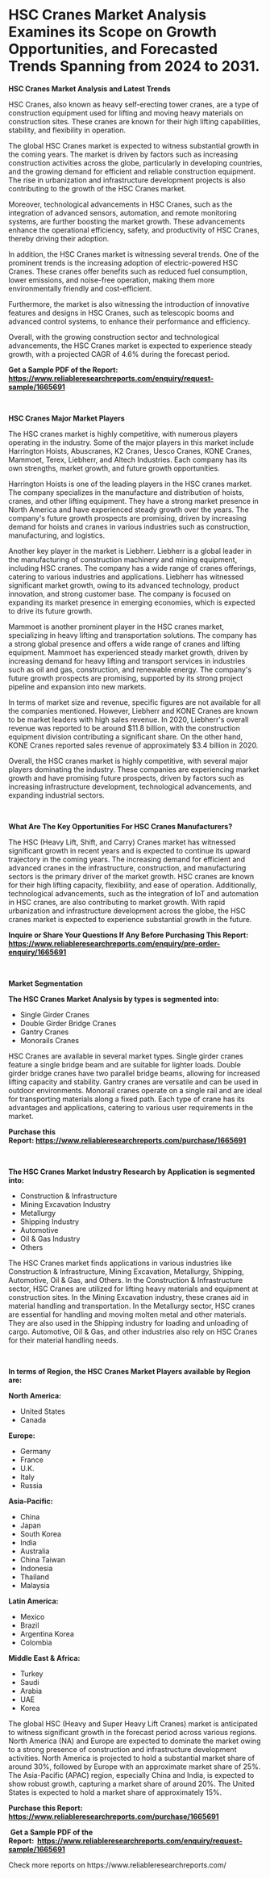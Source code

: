 <p><h1>HSC Cranes Market Analysis Examines its Scope on Growth Opportunities, and Forecasted Trends Spanning from 2024 to 2031.</h1></p><p><strong>HSC Cranes Market Analysis and Latest Trends</strong></p>
<p><p>HSC Cranes, also known as heavy self-erecting tower cranes, are a type of construction equipment used for lifting and moving heavy materials on construction sites. These cranes are known for their high lifting capabilities, stability, and flexibility in operation.</p><p>The global HSC Cranes market is expected to witness substantial growth in the coming years. The market is driven by factors such as increasing construction activities across the globe, particularly in developing countries, and the growing demand for efficient and reliable construction equipment. The rise in urbanization and infrastructure development projects is also contributing to the growth of the HSC Cranes market.</p><p>Moreover, technological advancements in HSC Cranes, such as the integration of advanced sensors, automation, and remote monitoring systems, are further boosting the market growth. These advancements enhance the operational efficiency, safety, and productivity of HSC Cranes, thereby driving their adoption.</p><p>In addition, the HSC Cranes market is witnessing several trends. One of the prominent trends is the increasing adoption of electric-powered HSC Cranes. These cranes offer benefits such as reduced fuel consumption, lower emissions, and noise-free operation, making them more environmentally friendly and cost-efficient.</p><p>Furthermore, the market is also witnessing the introduction of innovative features and designs in HSC Cranes, such as telescopic booms and advanced control systems, to enhance their performance and efficiency.</p><p>Overall, with the growing construction sector and technological advancements, the HSC Cranes market is expected to experience steady growth, with a projected CAGR of 4.6% during the forecast period.</p></p>
<p><strong>Get a Sample PDF of the Report:&nbsp; <a href="https://www.reliableresearchreports.com/enquiry/request-sample/1665691">https://www.reliableresearchreports.com/enquiry/request-sample/1665691</a></strong></p>
<p>&nbsp;</p>
<p><strong>HSC Cranes Major Market Players</strong></p>
<p><p>The HSC cranes market is highly competitive, with numerous players operating in the industry. Some of the major players in this market include Harrington Hoists, Abuscranes, K2 Cranes, Uesco Cranes, KONE Cranes, Mammoet, Terex, Liebherr, and Altech Industries. Each company has its own strengths, market growth, and future growth opportunities.</p><p>Harrington Hoists is one of the leading players in the HSC cranes market. The company specializes in the manufacture and distribution of hoists, cranes, and other lifting equipment. They have a strong market presence in North America and have experienced steady growth over the years. The company's future growth prospects are promising, driven by increasing demand for hoists and cranes in various industries such as construction, manufacturing, and logistics.</p><p>Another key player in the market is Liebherr. Liebherr is a global leader in the manufacturing of construction machinery and mining equipment, including HSC cranes. The company has a wide range of cranes offerings, catering to various industries and applications. Liebherr has witnessed significant market growth, owing to its advanced technology, product innovation, and strong customer base. The company is focused on expanding its market presence in emerging economies, which is expected to drive its future growth.</p><p>Mammoet is another prominent player in the HSC cranes market, specializing in heavy lifting and transportation solutions. The company has a strong global presence and offers a wide range of cranes and lifting equipment. Mammoet has experienced steady market growth, driven by increasing demand for heavy lifting and transport services in industries such as oil and gas, construction, and renewable energy. The company's future growth prospects are promising, supported by its strong project pipeline and expansion into new markets.</p><p>In terms of market size and revenue, specific figures are not available for all the companies mentioned. However, Liebherr and KONE Cranes are known to be market leaders with high sales revenue. In 2020, Liebherr's overall revenue was reported to be around $11.8 billion, with the construction equipment division contributing a significant share. On the other hand, KONE Cranes reported sales revenue of approximately $3.4 billion in 2020.</p><p>Overall, the HSC cranes market is highly competitive, with several major players dominating the industry. These companies are experiencing market growth and have promising future prospects, driven by factors such as increasing infrastructure development, technological advancements, and expanding industrial sectors.</p></p>
<p>&nbsp;</p>
<p><strong>What Are The Key Opportunities For HSC Cranes Manufacturers?</strong></p>
<p><p>The HSC (Heavy Lift, Shift, and Carry) Cranes market has witnessed significant growth in recent years and is expected to continue its upward trajectory in the coming years. The increasing demand for efficient and advanced cranes in the infrastructure, construction, and manufacturing sectors is the primary driver of the market growth. HSC cranes are known for their high lifting capacity, flexibility, and ease of operation. Additionally, technological advancements, such as the integration of IoT and automation in HSC cranes, are also contributing to market growth. With rapid urbanization and infrastructure development across the globe, the HSC cranes market is expected to experience substantial growth in the future.</p></p>
<p><strong>Inquire or Share Your Questions If Any Before Purchasing This Report: <a href="https://www.reliableresearchreports.com/enquiry/pre-order-enquiry/1665691">https://www.reliableresearchreports.com/enquiry/pre-order-enquiry/1665691</a></strong></p>
<p>&nbsp;</p>
<p><strong>Market Segmentation</strong></p>
<p><strong>The HSC Cranes Market Analysis by types is segmented into:</strong></p>
<p><ul><li>Single Girder Cranes</li><li>Double Girder Bridge Cranes</li><li>Gantry Cranes</li><li>Monorails Cranes</li></ul></p>
<p><p>HSC Cranes are available in several market types. Single girder cranes feature a single bridge beam and are suitable for lighter loads. Double girder bridge cranes have two parallel bridge beams, allowing for increased lifting capacity and stability. Gantry cranes are versatile and can be used in outdoor environments. Monorail cranes operate on a single rail and are ideal for transporting materials along a fixed path. Each type of crane has its advantages and applications, catering to various user requirements in the market.</p></p>
<p><strong>Purchase this Report:&nbsp;<a href="https://www.reliableresearchreports.com/purchase/1665691">https://www.reliableresearchreports.com/purchase/1665691</a></strong></p>
<p>&nbsp;</p>
<p><strong>The HSC Cranes Market Industry Research by Application is segmented into:</strong></p>
<p><ul><li>Construction & Infrastructure</li><li>Mining Excavation Industry</li><li>Metallurgy</li><li>Shipping Industry</li><li>Automotive</li><li>Oil & Gas Industry</li><li>Others</li></ul></p>
<p><p>The HSC Cranes market finds applications in various industries like Construction & Infrastructure, Mining Excavation, Metallurgy, Shipping, Automotive, Oil & Gas, and Others. In the Construction & Infrastructure sector, HSC Cranes are utilized for lifting heavy materials and equipment at construction sites. In the Mining Excavation industry, these cranes aid in material handling and transportation. In the Metallurgy sector, HSC cranes are essential for handling and moving molten metal and other materials. They are also used in the Shipping industry for loading and unloading of cargo. Automotive, Oil & Gas, and other industries also rely on HSC Cranes for their material handling needs.</p></p>
<p>&nbsp;</p>
<p><strong>In terms of Region, the HSC Cranes Market Players available by Region are:</strong></p>
<p>
    <p> <strong> North America: </strong>
        <ul>
            <li>United States</li>
            <li>Canada</li>
        </ul>
        </p> 
    <p> <strong> Europe: </strong>
        <ul>
            <li>Germany</li>
            <li>France</li>
            <li>U.K.</li>
            <li>Italy</li>
            <li>Russia</li>
        </ul>
        </p> 
    <p> <strong> Asia-Pacific: </strong>
        <ul>
            <li>China</li>
            <li>Japan</li>
            <li>South Korea</li>
            <li>India</li>
            <li>Australia</li>
            <li>China Taiwan</li>
            <li>Indonesia</li>
            <li>Thailand</li>
            <li>Malaysia</li>
        </ul>
        </p> 
    <p> <strong> Latin America: </strong>
        <ul>
            <li>Mexico</li>
            <li>Brazil</li>
            <li>Argentina Korea</li>
            <li>Colombia</li>
        </ul>
        </p> 
    <p> <strong> Middle East & Africa: </strong>
        <ul>
            <li>Turkey</li>
            <li>Saudi</li>
            <li>Arabia</li>
            <li>UAE</li>
            <li>Korea</li>
        </ul>
    </p>
    </p>
<p><p>The global HSC (Heavy and Super Heavy Lift Cranes) market is anticipated to witness significant growth in the forecast period across various regions. North America (NA) and Europe are expected to dominate the market owing to a strong presence of construction and infrastructure development activities. North America is projected to hold a substantial market share of around 30%, followed by Europe with an approximate market share of 25%. The Asia-Pacific (APAC) region, especially China and India, is expected to show robust growth, capturing a market share of around 20%. The United States is expected to hold a market share of approximately 15%.</p></p>
<p><strong>Purchase this Report: <a href="https://www.reliableresearchreports.com/purchase/1665691">https://www.reliableresearchreports.com/purchase/1665691</a></strong></p>
<p>&nbsp;<strong>Get a Sample PDF of the Report:&nbsp;&nbsp;<a href="https://www.reliableresearchreports.com/enquiry/request-sample/1665691">https://www.reliableresearchreports.com/enquiry/request-sample/1665691</a></strong></p>
<p><strong></strong></p>
<p>Check more reports on https://www.reliableresearchreports.com/</p>